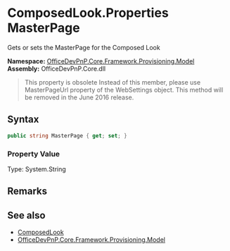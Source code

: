 # ComposedLook.Properties MasterPage
 Gets or sets the MasterPage for the Composed Look   

**Namespace:** [OfficeDevPnP.Core.Framework.Provisioning.Model](OfficeDevPnP.Core.Framework.Provisioning.Model.md)  
**Assembly:** OfficeDevPnP.Core.dll  
>This property is obsolete
>Instead of this member, please use MasterPageUrl property of the WebSettings object. This method will be removed in the June 2016 release.
## Syntax
```C#
public string MasterPage { get; set; }
```

### Property Value
Type: System.String  

## Remarks
  
## See also
- [ComposedLook](OfficeDevPnP.Core.Framework.Provisioning.Model.ComposedLook.md) 
- [OfficeDevPnP.Core.Framework.Provisioning.Model](OfficeDevPnP.Core.Framework.Provisioning.Model.md) 
